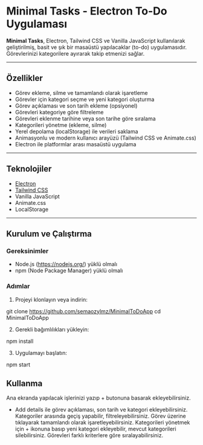 # Minimal Tasks - Electron To-Do Uygulaması

**Minimal Tasks**, Electron, Tailwind CSS ve Vanilla JavaScript kullanılarak geliştirilmiş, basit ve şık bir masaüstü yapılacaklar (to-do) uygulamasıdır. Görevlerinizi kategorilere ayırarak takip etmenizi sağlar.  

---

## Özellikler

- Görev ekleme, silme ve tamamlandı olarak işaretleme
- Görevler için kategori seçme ve yeni kategori oluşturma
- Görev açıklaması ve son tarih ekleme (opsiyonel)
- Görevleri kategoriye göre filtreleme
- Görevleri eklenme tarihine veya son tarihe göre sıralama
- Kategorileri yönetme (ekleme, silme)
- Yerel depolama (localStorage) ile verileri saklama
- Animasyonlu ve modern kullanıcı arayüzü (Tailwind CSS ve Animate.css)
- Electron ile platformlar arası masaüstü uygulama

---

## Teknolojiler

- [Electron](https://www.electronjs.org/)  
- [Tailwind CSS](https://tailwindcss.com/)  
- Vanilla JavaScript  
- Animate.css  
- LocalStorage  

---

## Kurulum ve Çalıştırma

### Gereksinimler

- Node.js (https://nodejs.org/) yüklü olmalı
- npm (Node Package Manager) yüklü olmalı

### Adımlar

1. Projeyi klonlayın veya indirin:

git clone https://github.com/semaozylmz/MinimalToDoApp
cd MinimalToDoApp

2. Gerekli bağımlılıkları yükleyin:

npm install

3. Uygulamayı başlatın:

npm start

## Kullanma

Ana ekranda yapılacak işlerinizi yazıp + butonuna basarak ekleyebilirsiniz.
+ Add details ile görev açıklaması, son tarih ve kategori ekleyebilirsiniz.
Kategoriler arasında geçiş yapabilir, filtreleyebilirsiniz.
Görev üzerine tıklayarak tamamlandı olarak işaretleyebilirsiniz.
Kategorileri yönetmek için + ikonuna basıp yeni kategori ekleyebilir, mevcut kategorileri silebilirsiniz.
Görevleri farklı kriterlere göre sıralayabilirsiniz.
